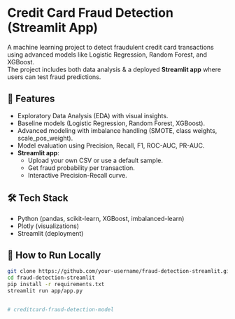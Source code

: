 # Credit Card Fraud Detection (Streamlit App)

A machine learning project to detect fraudulent credit card transactions using advanced models like Logistic Regression, Random Forest, and XGBoost.  
The project includes both data analysis & a deployed **Streamlit app** where users can test fraud predictions.

## 🚀 Features
- Exploratory Data Analysis (EDA) with visual insights.  
- Baseline models (Logistic Regression, Random Forest, XGBoost).  
- Advanced modeling with imbalance handling (SMOTE, class weights, scale_pos_weight).  
- Model evaluation using Precision, Recall, F1, ROC-AUC, PR-AUC.  
- **Streamlit app**:
  - Upload your own CSV or use a default sample.
  - Get fraud probability per transaction.
  - Interactive Precision-Recall curve.

## 🛠️ Tech Stack
- Python (pandas, scikit-learn, XGBoost, imbalanced-learn)  
- Plotly (visualizations)  
- Streamlit (deployment)  

## 📂 How to Run Locally
```bash
git clone https://github.com/your-username/fraud-detection-streamlit.git
cd fraud-detection-streamlit
pip install -r requirements.txt
streamlit run app/app.py


# creditcard-fraud-detection-model
